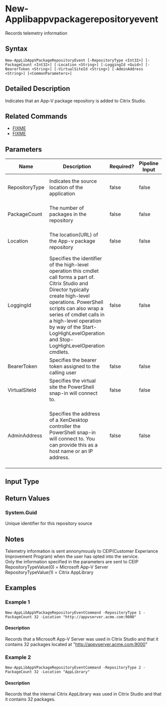 ﻿
# New-Applibappvpackagerepositoryevent
Records telemetry information
## Syntax
```
New-AppLibAppVPackageRepositoryEvent [-RepositoryType <Int32>] [-PackageCount <Int32>] [-Location <String>] [-LoggingId <Guid>] [-BearerToken <String>] [-VirtualSiteId <String>] [-AdminAddress <String>] [<CommonParameters>]
```
## Detailed Description
Indicates that an App-V package repository is added to Citrix Studio.


## Related Commands

* [FIXME](../FIXME/)
* [FIXME](../FIXME/)
## Parameters
| Name   | Description | Required? | Pipeline Input | Default Value |
| --- | --- | --- | --- | --- |
| RepositoryType | Indicates the source location of the application | false | false | None - This is a mandatory parameter |
| PackageCount | The number of packages in the repository | false | false | None - This is a mandatory parameter |
| Location | The location(URL) of the App-v package repository | false | false | None - This is a mandatory parameter |
| LoggingId | Specifies the identifier of the high-level operation this cmdlet call forms a part of. Citrix Studio and Director typically create high-level operations. PowerShell scripts can also wrap a series of cmdlet calls in a high-level operation by way of the Start-LogHighLevelOperation and Stop-LogHighLevelOperation cmdlets. | false | false |  |
| BearerToken | Specifies the bearer token assigned to the calling user | false | false |  |
| VirtualSiteId | Specifies the virtual site the PowerShell snap-in will connect to. | false | false |  |
| AdminAddress | Specifies the address of a XenDesktop controller the PowerShell snap-in will connect to. You can provide this as a host name or an IP address. | false | false | Localhost. Once a value is provided by any cmdlet, this value becomes the default. |

## Input Type

### 

## Return Values

### System.Guid
Unique identifier for this repository source
## Notes
Telemetry information is sent annonymously to CEIP(Customer Experiance Improvement Program) when the user has opted into the service.<br>    Only the information specified in the parameters are sent to CEIP<br>    RepositoryTypeValue(0) = Microsoft App-V Server<br>    RepositoryTypeValue(1) = Citrix AppLibrary
## Examples

### Example 1
```
New-AppLibAppVPackageRepositoryEventCommand -RepositoryType 1 -PackageCount 32 -Location "http://appvserver.acme.com:9000"
```
#### Description
Records that a Microsoft App-V Server was used in Citrix Studio and that it contains 32 packages located at "http://appvserver.acme.com:9000"
### Example 2
```
New-AppLibAppVPackageRepositoryEventCommand -RepositoryType 2 -PackageCount 32 -Location "AppLibrary"
```
#### Description
Records that the internal Citrix AppLibrary was used in Citrix Studio and that it contains 32 packages.
